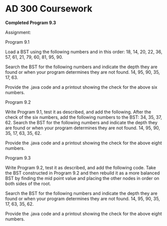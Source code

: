 # AD 300 Coursework
**Completed Program 9.3**

Assignment:

Program 9.1

Load a BST using the following numbers and in this order:  18, 14, 20, 22, 36, 57, 61, 21, 79, 60, 81, 95, 90.

Search the BST for the following numbers and indicate the depth they are found or when your program determines they are not found.  14, 95, 90, 35, 17, 63.

Provide the .java code and a printout showing the check for the above six numbers.

Program 9.2

Write Program 9.1, test it as described, and add the following.  After the check of the six numbers, add the following numbers to the BST:  34, 35, 37, 62.   Search the BST for the following numbers and indicate the depth they are found or when your program determines they are not found.   14, 95, 90, 35, 17, 63, 35, 62.

Provide the .java code and a printout showing the check for the above eight numbers.

Program 9.3

Write Program 9.2, test it as described, and add the following code.  Take the BST constructed in Program 9.2 and then rebuild it as a more balanced BST by finding the mid point value and placing the other nodes in order on both sides of the root.

Search the BST for the following numbers and indicate the depth they are found or when your program determines they are not found.  14, 95, 90, 35, 17, 63, 35, 62.

Provide the .java code and a printout showing the check for the above eight numbers.
